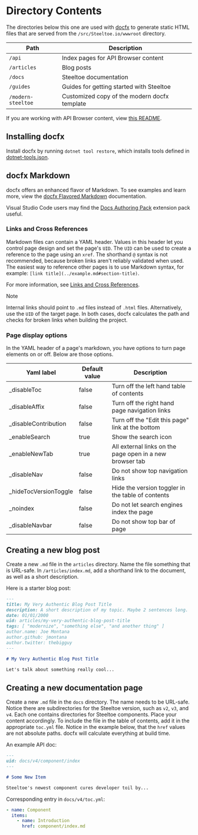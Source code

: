 # Directory Contents

The directories below this one are used with [docfx](https://dotnet.github.io/docfx) to generate static HTML files that are served from the `/src/Steeltoe.io/wwwroot` directory.

| Path | Description |
| --- | --- |
| `/api` | Index pages for API Browser content |
| `/articles` | Blog posts |
| `/docs` | Steeltoe documentation |
| `/guides` | Guides for getting started with Steeltoe |
| `/modern-steeltoe` | Customized copy of the modern docfx template |

If you are working with API Browser content, view [this README](../build/README.md).

## Installing docfx

Install docfx by running `dotnet tool restore`, which installs tools defined in [dotnet-tools.json](../.config/dotnet-tools.json).

## docfx Markdown

docfx offers an enhanced flavor of Markdown. To see examples and learn more, view the [docfx Flavored Markdown](https://dotnet.github.io/docfx/docs/markdown.html) documentation.

Visual Studio Code users may find the [Docs Authoring Pack](https://marketplace.visualstudio.com/items?itemName=docsmsft.docs-authoring-pack) extension pack useful.

### Links and Cross References

Markdown files can contain a YAML header. Values in this header let you control page design and set the page's `UID`. The `UID` can be used to create a reference to the page using an `xref`. The shorthand `@` syntax is not recommended, because broken links aren't reliably validated when used. The easiest way to reference other pages is to use Markdown syntax, for example: `[link title](../example.md#section-title)`.

For more information, see [Links and Cross References](https://dotnet.github.io/docfx/docs/links-and-cross-references.html).

> [!NOTE]
> Internal links should point to `.md` files instead of `.html` files. Alternatively, use the `UID` of the target page. In both cases, docfx calculates the path and checks for broken links when building the project.

### Page display options

In the YAML header of a page's markdown, you have options to turn page elements on or off. Below are those options.

|Yaml label  |Default value  |Description   |
|---------|---------|---------|
|_disableToc     |false|Turn off the left hand table of contents         |
|_disableAffix     |false|Turn off the right hand page navigation links         |
|_disableContribution     |false|Turn off the "Edit this page" link at the bottom         |
|_enableSearch     |true|Show the search icon         |
|_enableNewTab     |true|All external links on the page open in a new browser tab         |
|_disableNav     |false|Do not show top navigation links         |
|_hideTocVersionToggle|false     |Hide the version toggler in the table of contents         |
|_noindex     |false|Do not let search engines index the page         |
|_disableNavbar|false     |Do not show top bar of page         |

## Creating a new blog post

Create a new `.md` file in the `articles` directory. Name the file something that is URL-safe. In `/articles/index.md`, add a shorthand link to the document, as well as a short description.

Here is a starter blog post:

```markdown
---
title: My Very Authentic Blog Post Title
description: A short description of my topic. Maybe 2 sentences long.
date: 01/01/2000
uid: articles/my-very-authentic-blog-post-title
tags: [ "modernize", "something else", "and another thing" ]
author.name: Joe Montana
author.github: jmontana
author.twitter: thebigguy
---

# My Very Authentic Blog Post Title

Let's talk about something really cool...
```

## Creating a new documentation page

Create a new `.md` file in the `docs` directory. The name needs to be URL-safe. Notice there are subdirectories for the Steeltoe version, such as `v2`, `v3`, and `v4`. Each one contains directories for Steeltoe components. Place your content accordingly. To include the file in the table of contents, add it in the appropriate `toc.yml` file. Notice in the example below, that the `href` values are not absolute paths. docfx will calculate everything at build time.

An example API doc:

```markdown
---
uid: docs/v4/component/index
---

# Some New Item

Steeltoe's newest component cures developer toil by...
```

Corresponding entry in `docs/v4/toc.yml`:

```yaml
- name: Component
  items:
    - name: Introduction
      href: component/index.md
```
